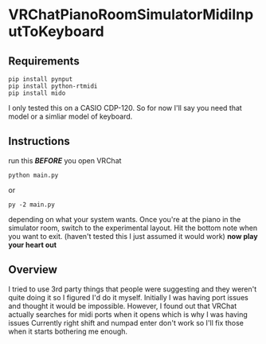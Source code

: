 # VRChatPianoRoomSimulatorMidiInputToKeyboard
## Requirements
```
pip install pynput
pip install python-rtmidi
pip install mido
```
I only tested this on a CASIO CDP-120. So for now I'll say you need that model or a simliar model of keyboard.
## Instructions
run this ***BEFORE*** you open VRChat
```
python main.py
```
or
```
py -2 main.py
```
depending on what your system wants.
Once you're at the piano in the simulator room, switch to the experimental layout.
Hit the bottom note when you want to exit. (haven't tested this I just assumed it would work)
**now play your heart out**
## Overview
I tried to use 3rd party things that people were suggesting and they weren't quite doing it so I figured I'd do it myself. Initially I was having port issues and thought it would be impossible. However, I found out that VRChat actually searches for midi ports when it opens which is why I was having issues Currently right shift and numpad enter don't work so I'll fix those when it starts bothering me enough.
